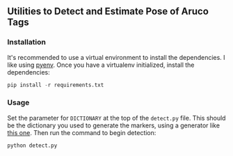 ## Utilities to Detect and Estimate Pose of Aruco Tags

### Installation

It's recommended to use a virtual environment to install the dependencies. I like using [pyenv](https://github.com/pyenv/pyenv). Once you have a virtualenv initialized, install the dependencies:

```python
pip install -r requirements.txt
```

### Usage

Set the parameter for `DICTIONARY` at the top of the `detect.py` file. This should be the dictionary you used to generate the markers, using a generator like [this one](https://chev.me/arucogen/). Then run the command to begin detection:

```python
python detect.py
```